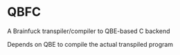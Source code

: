 # QBFC

A Brainfuck transpiler/compiler to QBE-based C backend

Depends on QBE to compile the actual transpiled program
